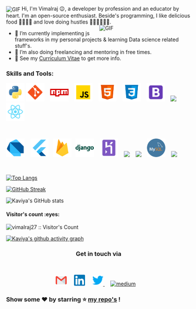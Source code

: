 <img align="center" alt="GIF" src="https://user-images.githubusercontent.com/36359901/133745890-c7095692-cbe7-416b-bef8-3754aaa3332a.gif"/>
Hi, I'm Vimalraj 😉, a developer by profession and an educator by heart. I'm an open-source enthusiast. Beside's programming, I like delicious food 🥗🥩🌮🍣 and love doing hustles 🏃⛹️‍♂️🏋🏼‍♂️.

  <img align="right" width="250px" alt="GIF" src="https://media.giphy.com/media/iIqmM5tTjmpOB9mpbn/giphy.gif" />
  
  


- 🌱 I’m currently implementing js frameworks in my personal projects & learning Data science related stuff's.
- 💼 I’m also doing freelancing and mentoring in free times.
- 👀 See my [Curriculum Vitae](https://drive.google.com/file/d/1URL6bpe5j13jm_ASd8v-QbNshRT_tkLL/view?usp=sharing) to get more info.


<h3 align="left">Skills and Tools: </h3>

<p align="left">
	
<code><img height="50" src="https://raw.githubusercontent.com/github/explore/80688e429a7d4ef2fca1e82350fe8e3517d3494d/topics/python/python.png"></code>
<code><img height="50" src="https://github.com/chandan-reddy-k/chandan-reddy-k/blob/master/assets/git.png"></code> &nbsp;&nbsp;
<code><img height="50" src="https://github.com/chandan-reddy-k/chandan-reddy-k/blob/master/assets/npm.png"></code> &nbsp;&nbsp;
<code><img height="50" src="https://github.com/chandan-reddy-k/chandan-reddy-k/blob/master/assets/js.png"></code> &nbsp;&nbsp;
<code><img height="50" src="https://github.com/chandan-reddy-k/chandan-reddy-k/blob/master/assets/html.png"></code> &nbsp;&nbsp;
<code><img height="50" src="https://github.com/chandan-reddy-k/chandan-reddy-k/blob/master/assets/css.png"></code> &nbsp;&nbsp;
<code><img height="50" src="https://raw.githubusercontent.com/sachinverma53121/sachinverma53121/master/icons/bootstrap.png"></code> &nbsp;&nbsp;
<code><img height="50"
src="https://github.com/angular/angular/blob/main/aio/src/assets/images/logos/angular/angular.png"></code> &nbsp;&nbsp;
<code><img height="50" src="https://raw.githubusercontent.com/github/explore/80688e429a7d4ef2fca1e82350fe8e3517d3494d/topics/react/react.png"></code>
</p>

<br/>

<p align="left">
<code><img height="50" src="https://raw.githubusercontent.com/github/explore/80688e429a7d4ef2fca1e82350fe8e3517d3494d/topics/dart/dart.png"></code> &nbsp;&nbsp;
<code><img height="50" src="https://raw.githubusercontent.com/github/explore/80688e429a7d4ef2fca1e82350fe8e3517d3494d/topics/flutter/flutter.png"></code>&nbsp;&nbsp;
<code><img height="50" src="https://raw.githubusercontent.com/github/explore/80688e429a7d4ef2fca1e82350fe8e3517d3494d/topics/firebase/firebase.png"></code>&nbsp;&nbsp;
<code><img height="50" src="https://raw.githubusercontent.com/sachinverma53121/sachinverma53121/master/icons/django.png"></code> &nbsp;&nbsp;
<code><img height="50" src="https://raw.githubusercontent.com/sachinverma53121/sachinverma53121/master/icons/heroku.png"></code> &nbsp;&nbsp;
<code><img height="50" src="https://raw.githubusercontent.com/frappe/erpnext/develop/erpnext/public/images/erpnext-logo.png"></code> &nbsp;&nbsp;
	<code><img height="50" src="https://raw.githubusercontent.com/frappe/frappe/develop/frappe/public/images/frappe-framework-logo.png"></code>  &nbsp;&nbsp;
<code><img height="50" src="https://raw.githubusercontent.com/sachinverma53121/sachinverma53121/master/icons/mysql.png"></code> &nbsp;&nbsp;
<code><img height="50" src="https://camo.githubusercontent.com/93b32389bf746009ca2370de7fe06c3b5146f4c99d99df65994f9ced0ba41685/68747470733a2f2f7777772e766563746f726c6f676f2e7a6f6e652f6c6f676f732f676574706f73746d616e2f676574706f73746d616e2d69636f6e2e737667"></code> &nbsp;&nbsp;
</p>

<br/>

[![Top Langs](https://github-readme-stats.vercel.app/api/top-langs/?username=vimalraj27&layout=compact)](https://github.com/vimalraj27/github-readme-stats)


[![GitHub Streak](https://github-readme-streak-stats.herokuapp.com/?user=vimalraj27&theme=radical)](https://git.io/streak-stats)

![Kaviya's GitHub stats](https://github-readme-stats.vercel.app/api?username=vimalraj27&show_icons=true&theme=radical)


<h4 align="left">Visitor's count :eyes:</h4>

<p align="left"><img src="https://profile-counter.glitch.me/{vimalraj27}/count.svg" alt="vimalraj27 :: Visitor's Count" /></p>

[![Kaviya's github activity graph](https://activity-graph.herokuapp.com/graph?username=vimalraj27&theme=react-dark)](https://github.com/vimalraj27/github-readme-activity-graph)


<h3 align="center">
  Get in touch via
</h3>
<br/>

<p align="center">
 <a href="mailto:vimalraj2722@gmail.com"><img src="https://github.com/chandan-reddy-k/chandan-reddy-k/blob/master/assets/gmail.svg" width="30px" alt="mail"></a> &nbsp; &nbsp;
  <a href="https://www.linkedin.com/in/kaviya-periyasamy"><img src="https://github.com/chandan-reddy-k/chandan-reddy-k/blob/master/assets/linkedin.svg" width="30px" alt="LinkedIn"></a> &nbsp; &nbsp;
  <a href="https://twitter.com/kaviya_nov3"><img src="https://github.com/chandan-reddy-k/chandan-reddy-k/blob/master/assets/twitter.svg" width="30px" alt="Twitter">     </a> &nbsp; &nbsp;
  <a href="https://medium.com/@vimalraj2722"><img src="https://user-images.githubusercontent.com/36359901/133828368-71462c0d-9c95-47fd-9d40-d7e38aff9f07.png" width="30px" alt="medium"></a> &nbsp; &nbsp;

</p>

### Show some ❤️ by starring :star: [my repo's](https://github.com/vimalraj27) !
